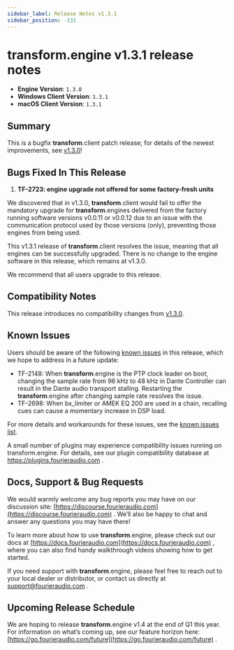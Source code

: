 ```yaml
---
sidebar_label: Release Notes v1.3.1
sidebar_position: -131
---
```


# transform.engine v1.3.1 release notes

- **Engine Version**: `1.3.0`
- **Windows Client Version**: `1.3.1`
- **macOS Client Version**: `1.3.1`

## Summary

This is a bugfix **transform**.client patch release; for details of the newest
improvements, see [v1.3.0](v1-3-0.md)!

## Bugs Fixed In This Release

1. **TF-2723: engine upgrade not offered for some factory-fresh units**

  We discovered that in v1.3.0, **transform**.client would fail to offer the
  mandatory upgrade for **transform**.engines delivered from the factory
  running software versions v0.0.11 or v0.0.12 due to an issue with the
  communication protocol used by those versions (only), preventing those
  engines from being used.

  This v1.3.1 release of **transform**.client resolves the issue, meaning that
  all engines can be successfully upgraded. There is no change to the engine software
  in this release, which remains at v1.3.0.

We recommend that all users upgrade to this release.

## Compatibility Notes
This release introduces no compatibility changes from [v1.3.0](v1-3-0.md).

## Known Issues

Users should be aware of the following [known issues](/manual/known-issues) in this release, which
we hope to address in a future update:

- TF-2148: When **transform**.engine is the PTP clock leader on boot, changing the sample rate from 96 kHz to 48 kHz in Dante Controller can result in the Dante audio transport stalling. Restarting the **transform**.engine after changing sample rate resolves the issue.
- TF-2698: When bx\_limiter or AMEK EQ 200 are used in a chain, recalling cues can cause a momentary increase in DSP load.

For more details and workarounds for these issues, see the [known issues list](/manual/known-issues).

A small number of plugins may experience compatibility issues running on transform.engine.
For details, see our plugin compatibility database at https://plugins.fourieraudio.com .

## Docs, Support & Bug Requests

We would warmly welcome any bug reports you may have on our discussion site: [https://discourse.fourieraudio.com](https://discourse.fourieraudio.com) . We’ll also be happy to chat and answer any questions you may have there\!

To learn more about how to use **transform**.engine, please check out our docs at [https://docs.fourieraudio.com](https://docs.fourieraudio.com) , where you can also find handy walkthrough videos showing how to get started.

If you need support with **transform**.engine, please feel free to reach out to your local dealer or distributor, or contact us directly at [support@fourieraudio.com](mailto:support@fourieraudio.com) .

## Upcoming Release Schedule

We are hoping to release **transform**.engine v1.4 at the end of Q1 this year. For information on what’s coming up, see our feature horizon here: [https://go.fourieraudio.com/future](https://go.fourieraudio.com/future) .
